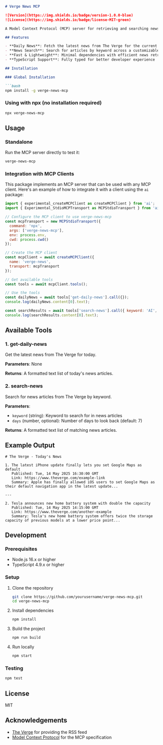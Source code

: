 ```markdown
# Verge News MCP

![Version](https://img.shields.io/badge/version-1.0.0-blue)
![License](https://img.shields.io/badge/license-MIT-green)

A Model Context Protocol (MCP) server for retrieving and searching news articles from The Verge.

## Features

- **Daily News**: Fetch the latest news from The Verge for the current day
- **News Search**: Search for articles by keyword across a customizable time period
- **Fast & Lightweight**: Minimal dependencies with efficient news retrieval
- **TypeScript Support**: Fully typed for better developer experience

## Installation

### Global Installation

```bash
npm install -g verge-news-mcp
```

### Using with npx (no installation required)

```bash
npx verge-news-mcp
```

## Usage

### Standalone

Run the MCP server directly to test it:

```bash
verge-news-mcp
```

### Integration with MCP Clients

This package implements an MCP server that can be used with any MCP client. Here's an example of how to integrate it with a client using the `ai` package:

```javascript
import { experimental_createMCPClient as createMCPClient } from 'ai';
import { Experimental_StdioMCPTransport as MCPStdioTransport } from 'ai/mcp-stdio';

// Configure the MCP client to use verge-news-mcp
const mcpTransport = new MCPStdioTransport({
  command: 'npx',
  args: ['verge-news-mcp'],
  env: process.env,
  cwd: process.cwd()
});

// Create the MCP client
const mcpClient = await createMCPClient({
  name: 'verge-news',
  transport: mcpTransport
});

// Get available tools
const tools = await mcpClient.tools();

// Use the tools
const dailyNews = await tools['get-daily-news'].call({});
console.log(dailyNews.content[0].text);

const searchResults = await tools['search-news'].call({ keyword: 'AI', days: 7 });
console.log(searchResults.content[0].text);
```

## Available Tools

### 1. get-daily-news

Get the latest news from The Verge for today.

**Parameters**: None

**Returns**: A formatted text list of today's news articles.

### 2. search-news

Search for news articles from The Verge by keyword.

**Parameters**:
- `keyword` (string): Keyword to search for in news articles
- `days` (number, optional): Number of days to look back (default: 7)

**Returns**: A formatted text list of matching news articles.

## Example Output

```
# The Verge - Today's News

1. The latest iPhone update finally lets you set Google Maps as default
   Published: Tue, 14 May 2025 16:30:00 GMT
   Link: https://www.theverge.com/example-link
   Summary: Apple has finally allowed iOS users to set Google Maps as their default navigation app in the latest update...

---

2. Tesla announces new home battery system with double the capacity
   Published: Tue, 14 May 2025 14:15:00 GMT
   Link: https://www.theverge.com/another-example
   Summary: Tesla's new home battery system offers twice the storage capacity of previous models at a lower price point...
```

## Development

### Prerequisites

- Node.js 16.x or higher
- TypeScript 4.9.x or higher

### Setup

1. Clone the repository
   ```bash
   git clone https://github.com/yourusername/verge-news-mcp.git
   cd verge-news-mcp
   ```

2. Install dependencies
   ```bash
   npm install
   ```

3. Build the project
   ```bash
   npm run build
   ```

4. Run locally
   ```bash
   npm start
   ```

### Testing

```bash
npm test
```

## License

MIT

## Acknowledgements

- [The Verge](https://www.theverge.com/) for providing the RSS feed
- [Model Context Protocol](https://modelcontextprotocol.github.io/) for the MCP specification
```
